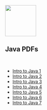 <div align="left">
	<img src="http://konpa.github.io/devicon/devicon.git/icons/java/java-original.svg" width="100">
	<h2>Java PDFs</h2><br>
<div>

* [Intro to Java 1](java1.pdf)
* [Intro to Java 2](java2.pdf)
* [Intro to Java 3](java3.pdf)
* [Intro to Java 4](java4.pdf)
* [Intro to Java 5](java5.pdf)
* [Intro to Java 6](java6.pdf)
* [Intro to Java 7](java7.pdf)
